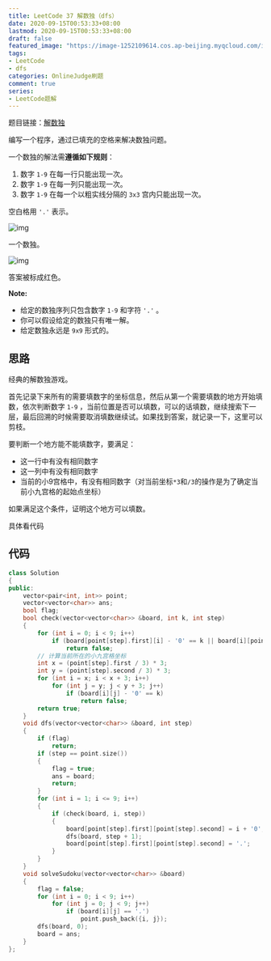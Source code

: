 ```yaml
---
title: LeetCode 37 解数独（dfs）
date: 2020-09-15T00:53:33+08:00
lastmod: 2020-09-15T00:53:33+08:00
draft: false
featured_image: "https://image-1252109614.cos.ap-beijing.myqcloud.com/img/20210508221015.png"
tags:
- LeetCode
- dfs
categories: OnlineJudge刷题
comment: true
series:
- LeetCode题解
---
```


题目链接：[解数独](https://leetcode-cn.com/problems/sudoku-solver/)

编写一个程序，通过已填充的空格来解决数独问题。

一个数独的解法需**遵循如下规则**：

1. 数字 `1-9` 在每一行只能出现一次。
2. 数字 `1-9` 在每一列只能出现一次。
3. 数字 `1-9` 在每一个以粗实线分隔的 `3x3` 宫内只能出现一次。

空白格用 `'.'` 表示。

![img](https://image-1252109614.cos.ap-beijing.myqcloud.com/img/20200915004540.png)

一个数独。

![img](https://image-1252109614.cos.ap-beijing.myqcloud.com/img/20200915004540.png)

答案被标成红色。

**Note:**

- 给定的数独序列只包含数字 `1-9` 和字符 `'.'` 。
- 你可以假设给定的数独只有唯一解。
- 给定数独永远是 `9x9` 形式的。

## 思路

经典的解数独游戏。

首先记录下来所有的需要填数字的坐标信息，然后从第一个需要填数的地方开始填数，依次判断数字 `1-9` ，当前位置是否可以填数，可以的话填数，继续搜索下一层，最后回溯的时候需要取消填数继续试。如果找到答案，就记录一下，这里可以剪枝。

要判断一个地方能不能填数字，要满足：

- 这一行中有没有相同数字
- 这一列中有没有相同数字
- 当前的小9宫格中，有没有相同数字（对当前坐标`*3`和`/3`的操作是为了确定当前小九宫格的起始点坐标）

如果满足这个条件，证明这个地方可以填数。

具体看代码

## 代码

```cpp
class Solution
{
public:
    vector<pair<int, int>> point;
    vector<vector<char>> ans;
    bool flag;
    bool check(vector<vector<char>> &board, int k, int step)
    {
        for (int i = 0; i < 9; i++)
            if (board[point[step].first][i] - '0' == k || board[i][point[step].second] - '0' == k)
                return false;
        // 计算当前所在的小九宫格坐标
        int x = (point[step].first / 3) * 3;
        int y = (point[step].second / 3) * 3;
        for (int i = x; i < x + 3; i++)
            for (int j = y; j < y + 3; j++)
                if (board[i][j] - '0' == k)
                    return false;
        return true;
    }
    void dfs(vector<vector<char>> &board, int step)
    {
        if (flag)
            return;
        if (step == point.size())
        {
            flag = true;
            ans = board;
            return;
        }
        for (int i = 1; i <= 9; i++)
        {
            if (check(board, i, step))
            {
                board[point[step].first][point[step].second] = i + '0';
                dfs(board, step + 1);
                board[point[step].first][point[step].second] = '.';
            }
        }
    }
    void solveSudoku(vector<vector<char>> &board)
    {
        flag = false;
        for (int i = 0; i < 9; i++)
            for (int j = 0; j < 9; j++)
                if (board[i][j] == '.')
                    point.push_back({i, j});
        dfs(board, 0);
        board = ans;
    }
};
```

